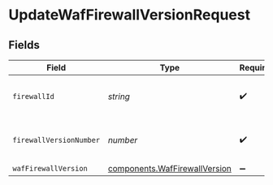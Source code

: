 # UpdateWafFirewallVersionRequest


## Fields

| Field                                                                      | Type                                                                       | Required                                                                   | Description                                                                | Example                                                                    |
| -------------------------------------------------------------------------- | -------------------------------------------------------------------------- | -------------------------------------------------------------------------- | -------------------------------------------------------------------------- | -------------------------------------------------------------------------- |
| `firewallId`                                                               | *string*                                                                   | :heavy_check_mark:                                                         | Alphanumeric string identifying a WAF Firewall.                            | fW7g2uUGZzb2W9Euo4Mo0r                                                     |
| `firewallVersionNumber`                                                    | *number*                                                                   | :heavy_check_mark:                                                         | Integer identifying a WAF firewall version.                                | 1                                                                          |
| `wafFirewallVersion`                                                       | [components.WafFirewallVersion](../../models/shared/waffirewallversion.md) | :heavy_minus_sign:                                                         | N/A                                                                        |                                                                            |